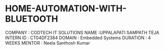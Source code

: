 # HOME-AUTOMATION-WITH-BLUETOOTH
COMPANY : CODTECH IT SOLUTIONS NAME :UPPALAPATI SAMPATH TEJA INTERN ID :  CT04DF2384 DOMAIN : Embedded Systems DURATION : 4 WEEKS MENTOR : Neela Santhosh Kumar
